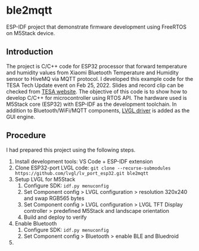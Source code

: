 # ble2mqtt
ESP-IDF project that demonstrate firmware development using FreeRTOS on M5Stack device.

## Introduction
The project is C/C++ code for ESP32 processor that forward temperature and humidity values from Xiaomi Bluetooth Temperature and Humidity sensor to HiveMQ via MQTT protocol. I developed this example code for the TESA Tech Update event on Feb 25, 2022. Slides and record clip can be checked from [TESA website](https://www.tesa.or.th). The objective of this code is to show how to develop C/C++ for microcontroller using RTOS API. The hardware used is M5Stack core (ESP32) with ESP-IDF as the development toolchain. In addition to Bluetooth/WiFi/MQTT components, [LVGL driver](https://docs.lvgl.io/latest/en/html/get-started/espressif.html) is added as the GUI engine.

## Procedure
I had prepared this project using the following steps.
1. Install development tools: VS Code + ESP-IDF extension
2. Clone ESP32-port LVGL code: `git clone --recurse-submodules https://github.com/lvgl/lv_port_esp32.git ble2mqtt`
3. Setup LVGL for M5Stack
	1. Configure SDK: `idf.py menuconfig`
	2. Set Component config > LVGL configuration > resolution 320x240 and swap RGB565 bytes
	3. Set Component config > LVGL configuration > LVGL TFT Display controller > predefined M5Stack and landscape orientation
	4. Build and deploy to verify
4. Enable Bluetooth
	1. Configure SDK: `idf.py menuconfig`
	2. Set Component config > Bluetooth > enable BLE and Bluedroid
5. 
	